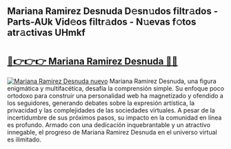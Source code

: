 ## Mariana Ramirez Desnuda D𝚎sn𝚞dos filtr𝚊dos - Parts-AUk Vid𝚎os filtr𝚊dos - N𝚞evas f𝚘tos atr𝚊ctivas UHmkf

# <h2><a href="http://mb47g7b.tromn.icu/?c=Mariana+Ramirez+Desnuda">🔗👉👉👉 Mariana Ramirez Desnuda 🔗🔗</a></h2>

[![Mariana Ramirez Desnuda nuevo](https://i.imgur.com/pEAQMta.gif)](http://mb47g7b.tromn.icu/?c=Mariana+Ramirez+Desnuda)
Mariana Ramirez Desnuda, una figura enigmática y multifacética, desafía la comprensión simple. Su enfoque poco ortodoxo para construir una personalidad web ha magnetizado y ofendido a los seguidores, generando debates sobre la expresión artística, la privacidad y las complejidades de las sociedades virtuales. A pesar de la incertidumbre de sus próximos pasos, su impacto en la comunidad en línea es profundo. Armado con una dedicación inquebrantable y un atractivo innegable, el progreso de Mariana Ramirez Desnuda en el universo virtual es ilimitado.
